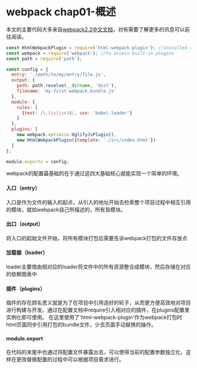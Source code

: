 # webpack chap01-概述
本文的主要代码大多来自[webpack2.2中文文档](http://www.css88.com/doc/webpack2/)，对有需要了解更多的讯息可以前往阅读。
``` javascript
const HtmlWebpackPlugin = require('html-webpack-plugin'); //installed via npm
const webpack = require('webpack'); //to access built-in plugins
const path = require('path');

const config = {
  entry: './path/to/my/entry/file.js',
  output: {
    path: path.resolve(__dirname, 'dist'),
    filename: 'my-first-webpack.bundle.js'
  },
  module: {
    rules: [
      {test: /\.(js|jsx)$/, use: 'babel-loader'}
    ]
  },
  plugins: [
    new webpack.optimize.UglifyJsPlugin(),
    new HtmlWebpackPlugin({template: './src/index.html'})
  ]
};

module.exports = config;

```
webpack的配置最基础的在于通过这四大基础核心就能实现一个简单的环境。
#### 入口（entry）
入口是作为文件的输入的起点，从引入的地址开始去检索整个项目过程中相互引用的模块，就如webpack自己所描述的，所有皆模块。
#### 出口（output）
将入口的起始文件开始，将所有模块打包后需要告诉webpack打包的文件存放点
#### 加载器（loader）
loader主要借由相对应的loader将文件中的所有资源整合成模块，然后存储在对应的依赖图表中
#### 插件（plugins）
插件的存在顾名思义就是为了在项目中引用造好的轮子，从而更方便高效地对项目进行构建与开发。通过在配置文档中require引入相对应的插件，在plugins配置里实例化即可使用。
在这里使用了'html-webpack-plugin'作为webpack打包时html页面同步引用打包的bundle文件，少去页面手动替换的操作。

#### module.export
在代码的末尾中也通过将配置文件暴露出去，可以使得当前的配置参数独立化，这样在更改替换配置的过程中可以根据项目需求进行。



